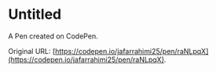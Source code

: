 # Untitled

A Pen created on CodePen.

Original URL: [https://codepen.io/jafarrahimi25/pen/raNLpqX](https://codepen.io/jafarrahimi25/pen/raNLpqX).

